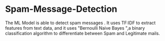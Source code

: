 # Spam-Message-Detection
The ML Model is able to detect spam messages . It uses TF:IDF to extract features from text data, and it uses "Bernoulli Naive Bayes ",a binary classification algorithm to differentiate between Spam and Legitimate mails.

